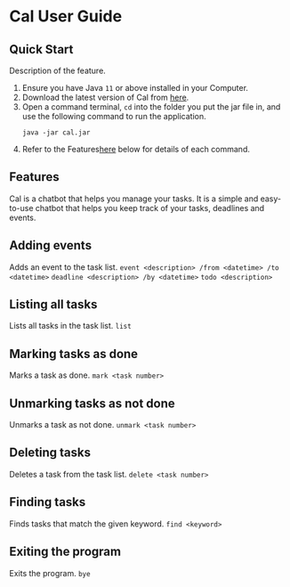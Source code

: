 # Cal User Guide

## Quick Start

Description of the feature.
1. Ensure you have Java `11` or above installed in your Computer.
2. Download the latest version of Cal from [here](https://github.com/ValenciaLim/ip/releases/tag/Level-10).
3. Open a command terminal, `cd` into the folder you put the jar file in, and use the following command to run the application.
   ```
   java -jar cal.jar
   ```
4. Refer to the Features[here](#features) below for details of each command.

## Features 
Cal is a chatbot that helps you manage your tasks. It is a simple and easy-to-use chatbot that helps you keep track of your tasks, deadlines and events.

## Adding events
Adds an event to the task list.
```event <description> /from <datetime> /to <datetime>```
```deadline <description> /by <datetime>```
```todo <description>```

## Listing all tasks
Lists all tasks in the task list.
```list```

## Marking tasks as done
Marks a task as done.
```mark <task number>```

## Unmarking tasks as not done
Unmarks a task as not done.
```unmark <task number>```

## Deleting tasks
Deletes a task from the task list.
```delete <task number>```

## Finding tasks
Finds tasks that match the given keyword.
```find <keyword>```

## Exiting the program
Exits the program.
```bye```
